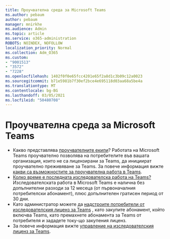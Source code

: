 ```yaml
---
title: Проучвателна среда за Microsoft Teams
ms.author: pebaum
author: pebaum
manager: mnirkhe
ms.audience: Admin
ms.topic: article
ms.service: o365-administration
ROBOTS: NOINDEX, NOFOLLOW
localization_priority: Normal
ms.collection: Adm_O365
ms.custom:
- "9001513"
- "3572"
- "7228"
ms.openlocfilehash: 1402f0f0e65fcc4201e65f2a8d1c3b09c12a0023
ms.sourcegitcommit: b71e5981b7f30ef2bce4e695118d03aa68a5be4a
ms.translationtype: MT
ms.contentlocale: bg-BG
ms.lasthandoff: 03/05/2021
ms.locfileid: "50480708"
---
```

# <a name="microsoft-teams-exploratory-experience"></a>Проучвателна среда за Microsoft Teams

- Какво представлява [проучвателните екипи](https://docs.microsoft.com/microsoftteams/teams-exploratory)? Работата на Microsoft Teams проучвателно позволява на потребителите във вашата организация, които не са лицензирани за Teams, да инициират проучвателно преживяване за Teams. За повече информация вижте [какви са възможностите за проучвателна работа в Teams](https://docs.microsoft.com/microsoftteams/teams-exploratory#whats-in-the-teams-exploratory-experience).
- [Колко време е последната изследователска работа на Teams?](https://docs.microsoft.com/microsoftteams/teams-exploratory#how-long-does-the-teams-exploratory-experience-last) Изследователската работа в Microsoft Teams е налична без допълнителни разходи за 12 месеца (от първоначалния потребителски абонамент), плюс допълнителен гратисен период от 30 дни.
- Като администратор можете да [надстроите потребители от изследователския лиценз за Teams](https://docs.microsoft.com/microsoftteams/teams-exploratory#upgrade-users-from-the-teams-exploratory-license) , като закупите абонамент, който включва Teams, като премахнете абонамента за Teams от потребителя и зададете току-що закупения лиценз.
- За повече информация вижте [управление на изследователския лиценз за Teams](https://docs.microsoft.com/microsoftteams/teams-exploratory).
